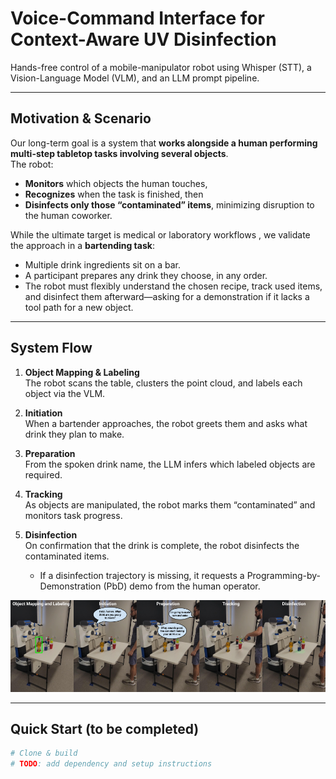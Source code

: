 # Voice-Command Interface for Context-Aware UV Disinfection
Hands-free control of a mobile-manipulator robot using Whisper (STT), a Vision-Language Model (VLM), and an LLM prompt pipeline.

<!-- > **Reference paper**  
> A. G. Sanchez, M. R. Miller, W. D. Smart, *A Hands-Free Interface for Disinfection During Tabletop Tasks*, RO-MAN 2024.  
> PDF included in this repository (`A_Hands-Free_Interface_for_Disinfection_During_Tabletop_Tasks.pdf`). -->

---

## Motivation & Scenario

Our long-term goal is a system that **works alongside a human performing multi-step tabletop tasks involving several objects**.  
The robot:

* **Monitors** which objects the human touches,  
* **Recognizes** when the task is finished, then  
* **Disinfects only those “contaminated” items**, minimizing disruption to the human coworker.

While the ultimate target is medical or laboratory workflows , we validate the approach in a **bartending task**: 
<!-- (extending our prior Ebola and COVID-19 disinfection research [1, 2]) -->

* Multiple drink ingredients sit on a bar.  
* A participant prepares any drink they choose, in any order.  
* The robot must flexibly understand the chosen recipe, track used items, and disinfect them afterward—asking for a demonstration if it lacks a tool path for a new object.
 <!-- [3]. -->

---

## System Flow

1. **Object Mapping & Labeling**  
   The robot scans the table, clusters the point cloud, and labels each object via the VLM.

2. **Initiation**  
   When a bartender approaches, the robot greets them and asks what drink they plan to make.

3. **Preparation**  
   From the spoken drink name, the LLM infers which labeled objects are required.

4. **Tracking**  
   As objects are manipulated, the robot marks them “contaminated” and monitors task progress.

5. **Disinfection**  
   On confirmation that the drink is complete, the robot disinfects the contaminated items.  
   * If a disinfection trajectory is missing, it requests a Programming-by-Demonstration (PbD) demo from the human operator.

![](repo_media/system_flow.png)
<!-- 
All explicit communication is **verbal**; no tablets, buttons, or markers are required.  
Only the set of objects that *can* be disinfected is pre-defined (each with a learned end-effector trajectory). -->




---

## Quick Start (to be completed)

```bash
# Clone & build
# TODO: add dependency and setup instructions
```

<!-- ```
sudo apt-get update
sudo apt-get install ros-melodic-fetch*
```

You also need to install the rviz_visual_tools for the cone marker. Further information [here](https://github.com/PickNikRobotics/rviz_visual_tools/blob/melodic-devel).
```
sudo apt-get install ros-melodic-rviz-visual-tools
```

The octomap dependencies need to be installed.
```
sudo apt-get install ros-melodic-octomap
sudo apt-get install ros-melodic-octomap-server
sudo apt-get install ros-melodic-octomap-mapping
```

You also need to pip and pip3 install:
* rospkg
* scipy
* sympy
* planar
* pyvista
* PyQt5


### Build
Add the package to your src file in your workspace.

```
git clone https://github.com/osuprg/fetch_disinfectant_project.git
cd ~/catkin_ws/
catkin_make
source devel/setup.bash
```

## Planar Disinfection
Run the below launch files and python node into separate terminals to get things started.

```
roslaunch fetch_disinfectant_project_moveit_config fetch_world.launch
```
```
roslaunch fetch_disinfectant_project_moveit_config disinfectant_project.launch
```
```
rosrun teleop_twist_keyboard teleop_twist_keyboard.py
```
Click on the publish point feature and then click on one of the cubes in the octomap. This should populate an interactive marker at the location of the cube.

![](images/fetch.gif)

Once you have at least three (four preferred) markers up,  you will see a plane marked by these points and a lawnmower path defined by this plane at a height offset.

### Using the GUI
![](images/gui.png)
* Select "Plan Path" when you're ready with the lawnmower path and there are no collision error messages
* Select "Execute Path" if the planned path succeeds without any errors
* Select "Initial Pose" to take the arm to the initial position.
* Select "Tuck Arm" to take the arm back to its home position.


## Non-planar Disinfection
Run the below launch files and python node into separate terminals to get things started.
```
roslaunch fetch_disinfectant_project_moveit_config short_table_gazebo.launch
```
```
roslaunch fetch_disinfectant_project_moveit_config nonplanar_disinfection.launch
```
```
rosrun teleop_twist_keyboard teleop_twist_keyboard.py

```

Select *Initial Pose* on the menu. This will allow the fetch to have an arm configuration that is more ideal before planning and executing a planned path.

In three separate terminals, run the following python nodes:
```
rosrun fetch_disinfectant_project_moveit_config head_movement.py
```
```
rosrun fetch_disinfectant_oject_moveit_config pcl_filter.py
```
```
rosrun fetch_disinfectant_project_move_config nonplanar_waypoint_generator.py
```

Similar to the planar disinfection section, click on the publish point feature on the top toolbar of RViz. Then click on one of the cubes in the octomap. This should populate an interactive marker at the location of the cube.


Once you have at least three (four preferred) markers up,  you will be able to see an arrow marker of the tool path.


![](images/nonplanar1.gif)

Then select the *Plan Path* button. If the planned trajectory behaves as desired, then select the *Execute Path* button. Once the path is complete, return the arm configuration by clicking on the *Initial Pose* button.
![](images/nonplanar2.gif) -->
